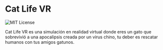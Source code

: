 # Cat Life VR
![MIT License](http://img.shields.io/badge/license-MIT-blue.svg?style=flat)

Cat Life VR es una simulación en realidad virtual donde eres un gato que sobrevivió a una apocalipsis creada por un virus chino, tu deber es rescatar humanos con tus amigos gatunos.
